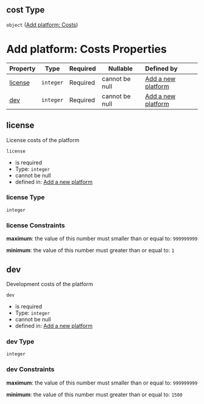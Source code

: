 ## cost Type

`object` ([Add platform: Costs](add-platform-properties-add-platform-costs.md))

# Add platform: Costs Properties

| Property            | Type      | Required | Nullable       | Defined by                                                                                                                                     |
| :------------------ | --------- | -------- | -------------- | :--------------------------------------------------------------------------------------------------------------------------------------------- |
| [license](#license) | `integer` | Required | cannot be null | [Add a new platform](add-platform-properties-add-platform-costs-properties-license.md "add-platform.json#/properties/cost/properties/license") |
| [dev](#dev)         | `integer` | Required | cannot be null | [Add a new platform](add-platform-properties-add-platform-costs-properties-dev.md "add-platform.json#/properties/cost/properties/dev")         |

## license

License costs of the platform


`license`

-   is required
-   Type: `integer`
-   cannot be null
-   defined in: [Add a new platform](add-platform-properties-add-platform-costs-properties-license.md "add-platform.json#/properties/cost/properties/license")

### license Type

`integer`

### license Constraints

**maximum**: the value of this number must smaller than or equal to: `999999999`

**minimum**: the value of this number must greater than or equal to: `1`

## dev

Development costs of the platform


`dev`

-   is required
-   Type: `integer`
-   cannot be null
-   defined in: [Add a new platform](add-platform-properties-add-platform-costs-properties-dev.md "add-platform.json#/properties/cost/properties/dev")

### dev Type

`integer`

### dev Constraints

**maximum**: the value of this number must smaller than or equal to: `999999999`

**minimum**: the value of this number must greater than or equal to: `1500`
